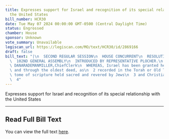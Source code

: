 ```yaml
---
title: Expresses support for Israel and recognition of its special relationship with
  the United States
bill_number: HCR30
date: Tue May 07 2024 00:00:00 GMT-0500 (Central Daylight Time)
status: Engrossed
chamber: House
sponsor: Unknown
vote_summary: Unavailable
legiscan_url: https://legiscan.com/MO/text/HCR30/id/2869166
draft: false
bill_text: "|\n  SECOND REGULAR SESSION\n  HOUSE CONCURRENT\n  RESOLUTION NO. 30\n\
  \  102ND GENERAL ASSEMBLY\n  INTRODUCED BY REPRESENTATIVE PLOCHER.\n  4534H.02I\
  \ DANARADEMANMILLER,ChiefClerk\n  WHEREAS, Israel has been granted her lands under\
  \ and through the oldest deed, as\n  2 recorded in the Torah or Old Testament, a\
  \ tome of scripture held sacred and revered by Jews\n  3 and Christians alike; and\n\
  \  4"
---
```

Expresses support for Israel and recognition of its special relationship with the United States

---

## Read Full Bill Text

You can view the full text [here](https://legiscan.com/MO/text/HCR30/id/2869166).
